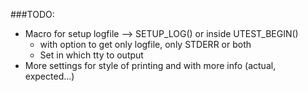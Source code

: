 
###TODO:

- Macro for setup logfile --> SETUP_LOG() or inside UTEST_BEGIN()
  - with option to get only logfile, only STDERR or both
  - Set in which tty to output
- More settings for style of printing and with more info (actual, expected...)
